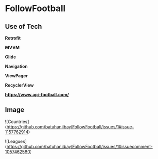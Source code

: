 # FollowFootball
 

## Use of Tech

**Retrofit**

**MVVM**

**Glide**

**Navigation**

**ViewPager**

**RecyclerView**

__https://www.api-football.com/__

## Image

![Countries] (https://github.com/batuhanilbay/FollowFootball/issues/1#issue-1157762914)

![Leagues] (https://github.com/batuhanilbay/FollowFootball/issues/1#issuecomment-1057462580)


